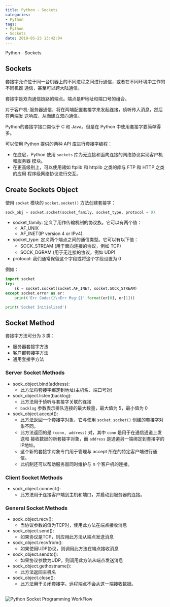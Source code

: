 ```yaml
---
title: Python - Sockets
categories:
- Python
tags:
- Python
- Sockets
date: 2019-05-25 13:42:04
---
```


Python - Sockets

<!--more-->

## Sockets

套接字允许位于同一台机器上的不同进程之间进行通信，或者在不同环境中工作的不同机器
通信，甚至可以跨大陆通信。

套接字是双向通信链路的端点。端点是IP地址和端口号的组合。

对于客户机-服务器通信，将在两端配置套接字来发起连接，侦听传入消息，然后在两端发
送响应，从而建立双向通信。

Python的套接字接口类似于 C 和 Java。但是在 Python 中使用套接字要简单得多。

可以使用 Python 提供的两种 API 库进行套接字编程：
* 在底层，Python 使用 `sockets` 库为无连接和面向连接的网络协议实现客户机和服务器
  模块。
* 在更高级别上，可以使用诸如 ftplib 和 httplib 之类的库与 FTP 和 HTTP 之类的应用
  程序级网络协议进行交互。

## Create Sockets Object

使用 `socket` 模块的 `socket.socket()` 方法创建套接字：
```python
sock_obj = socket.socket(socket_family, socket_type, protocol = 0)
```
* socket_family: 定义了用作传输机制的协议族。它可以有两个值：
    * AF_UNIX
    * AF_INET(IP version 4 or IPv4).
* socket_type: 定义两个端点之间的通信类型。它可以有以下值：
    * SOCK_STREAM (用于面向连接的协议，例如 TCP)
    * SOCK_DGRAM (用于无连接的协议，例如 UDP)
* protocol: 我们通常保留这个字段或将这个字段设置为 0

例如：
```python
import socket
try:
    sk = socket.socket(socket.AF_INET, socket.SOCK_STREAM)
except socket.error as er:
    print('Err Code:{}\nErr Msg:{}'.format(er[0], er[1]))

print('Socket Initialized')
```

## Socket Method

套接字方法可分为 3 类：
* 服务器套接字方法
* 客户都套接字方法
* 通用套接字方法

### Server Socket Methods

* sock_object.bind(address):
    * 此方法将套接字绑定到地址(主机名、端口号对)
* sock_object.listen(backlog):
    * 此方法用于侦听与套接字关联的连接
    * `backlog` 参数表示排队连接的最大数量，最大值为 5，最小值为 0
* sock_object.accept():
    * 此方法返回一个套接字对象，它与使用 `socket.socket()` 创建的套接字对象不同。
    * 此方法返回的是 `(conn, address)` 对，其中 `conn` 是用于在通信通道上发送和
      接收数据的新套接字对象，而 `address` 是通道另一端绑定到套接字的IP地址。
    * 这个新的套接字对象专门用于管理与 accept 所在的特定客户端进行通信。
    * 此机制还可以帮助服务器同时维护与 n 个客户机的连接。

### Client Socket Methods

* sock_object.connect():
    * 此方法用于连接客户端到主机和端口，并启动到服务器的连接。

### General Socket Methods

* sock_object.recv():
    * 当协议参数的值为TCP时，使用此方法在端点接收消息
* sock_object.send():
    * 如果协议是TCP，则应用此方法从端点发送消息
* sock_object.recvfrom():
    * 如果使用UDP协议，则调用此方法在端点接收消息
* sock_object.sendto():
    * 如果协议参数为UDP，则调用此方法从端点发送消息
* sock_object.gethostname():
    * 此方法返回主机名
* sock_object.close():
    * 此方法用于关闭套接字。远程端点不会从这一端接收数据。

## 

![Python Socket Programming WorkFlow](https://cdn.techbeamers.com/wp-content/uploads/2016/02/Python-Socket-Programming-WorkFlow.png "Python Socket Programming WorkFlow")
